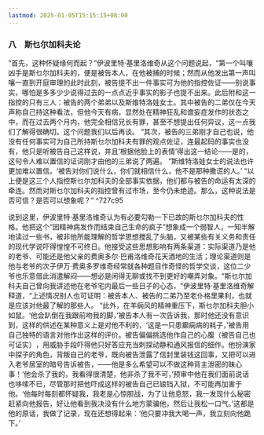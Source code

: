 ```yaml
---
lastmod: 2025-01-05T15:15:15+08:00
---
```


### 八　斯乜尔加科夫论

“首先，这种怀疑缘何而起？​”伊波里特·基里洛维奇从这个问题说起，​“第一个叫嚷凶手是斯乜尔加科夫的，便是被告本人，在他被捕的时候；然而从他发出第一声叫嚷一直到开庭审理的此时此刻，被告提不出一件事实可为他的指控佐证——别说事实，哪怕是多多少少说得过去的一点点近乎事实的影子也提不出来。此后附和这一指控的只有三人：被告的两个弟弟以及斯维特洛娃女士。其中被告的二弟仅在今天声称自己持这种看法，但他今天有病，显然处在精神狂乱和谵妄症发作的状态之中，而在过去两个月内，他完全相信兄长有罪，甚至不想提出任何异议，这一点我们了解得很确切。这个问题我们以后再谈。
“其次，被告的三弟刚才自己也说，他没有任何事实可为自己所持斯乜尔加科夫有罪的观点佐证，连最起码的事实也没有，他只是听被告自己这样说，并且‘根据他脸上的表情’得出这一结论——是的，这句令人难以置信的证词刚才由他的三弟说了两遍。
“斯维特洛娃女士的说法也许更加难以置信。‘被告对你们说什么，你们就相信什么，他不是那种撒谎的人。’
“以上便是这三个人指控斯乜尔加科夫的全部事实依据，他们都与被告的命运有太深的牵连。然而对斯乜尔加科夫的指控曾有过市场，至今仍未绝迹。那么，这种说法是否可信？是否可以想象呢？​” ^727c95

说到这里，伊波里特·基里洛维奇认为有必要勾勒一下已故的斯乜尔加科夫的性格。他把这个“因精神病发作而结束自己生命的疯子”想象成一个弱智人，一知半解地读过一些书，被非他所能理解的哲学思想搅乱了头脑，又被某些有关义务和责任的现代学说吓得惶惶不可终日。他接受这些思想影响有两条渠道：实际渠道乃是他的老爷、可能还是他父亲的费奥多尔·巴甫洛维奇花天酒地的生活；理论渠道则是他与老爷的次子伊万·费奥多罗维奇经常就各种题目作奇怪的哲学交谈，这位二少爷也乐意借此消遣解闷——想必是闲得无聊或找不到更好的嘲弄对象。​“斯乜尔加科夫自己曾向我讲述他在老爷宅内最后一些日子的心态，​”伊波里特·基里洛维奇解释道，​“上述情况别人也可证明：被告本人、被告的二弟乃至老仆格里果利，也就是应该对他最了解的那些人。
“此外，在羊痫风的精神重压下，斯乜尔加科夫胆小如鼠。‘他会趴倒在我跟前吻我的脚，’被告本人有一次告诉我，那时他还没有意识到，这样的供述在某种意义上是对他不利的，‘这是一只患癫痫病的耗子，’被告用自己独特的语言对他作出这样的评价。被告偏偏挑选他作自己的心腹（被告自己也可证实）​，用威胁手段吓得他只好答应充当刺探动静和通风报信的细作。他扮演家中探子的角色，背叛自己的老爷，既向被告泄露了信封里装钱这回事，又把可以进入老爷居室的暗号告诉被告，——他是多么希望可以不做这种背主泄密的昧心事！‘他会杀了我的，我看得很清楚，他非杀了我不可，’预审中他在我们面前说话也哆嗦不已，尽管那时把他吓成这样的被告自己已锒铛入狱，不可能再加害于他。‘他每时每刻都怀疑我，我老是心惊胆战，为了让他息怒，我一发现什么秘密赶紧向他报告，好让他看到我决没有什么地方蒙骗他，然后让我松一口气。’这都是他的原话，我做了记录，现在还想得起来：‘他只要冲我大喝一声，我立刻向他跪下。’













